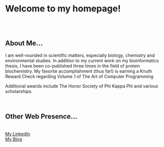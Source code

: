 <body>
<h1>Welcome to my homepage!</h1><br>
<br>
<h2>About Me...</h2>
<p>I am well-rounded in scientific matters, especially biology, chemistry and environmental studies.
In addition to my current work on my bioinformatics thesis, I have been co-published three times in the field of protein biochemistry.
My favorite accomplishment (thus far!) is earning a Knuth Reward Check regarding Volume 1 of <span>The Art of Computer Programming</span></p> 
<p>Additional awards include The Honor Society of Phi Kappa Phi and various scholarships.</p><br>
<h2>Other Web Presence...</h2><br>
<a href="https://linkedin.com/in/sschoellerSTEM">My LinkedIn</a><br>
<a href="https://sschoellerSTEM.blogspot.com">My Blog</a><br>
</body>
